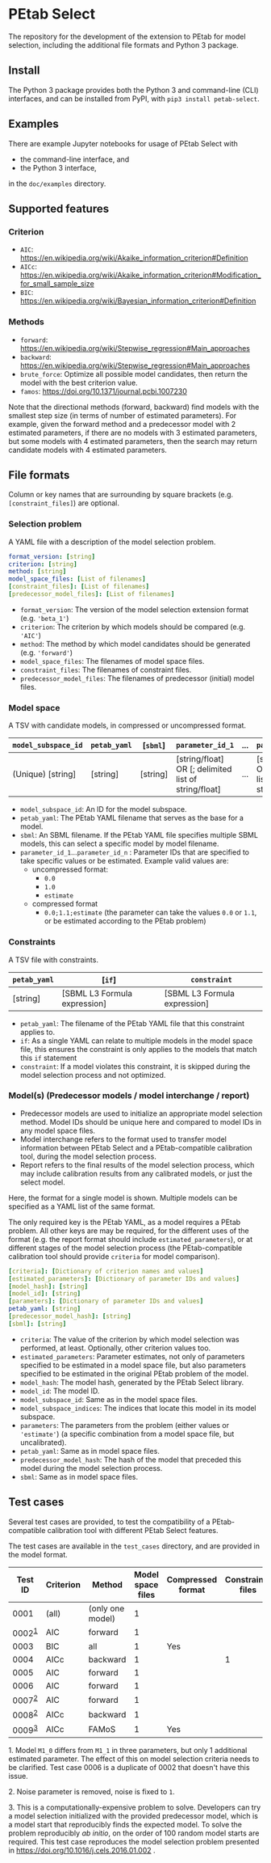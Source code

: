 # PEtab Select
The repository for the development of the extension to PEtab for model selection, including the additional file formats and Python 3 package.

## Install
The Python 3 package provides both the Python 3 and command-line (CLI) interfaces, and can be installed from PyPI, with `pip3 install petab-select`.

## Examples
There are example Jupyter notebooks for usage of PEtab Select with
- the command-line interface, and
- the Python 3 interface,

in the `doc/examples` directory.

## Supported features
### Criterion
- `AIC`: https://en.wikipedia.org/wiki/Akaike_information_criterion#Definition
- `AICc`: https://en.wikipedia.org/wiki/Akaike_information_criterion#Modification_for_small_sample_size
- `BIC`: https://en.wikipedia.org/wiki/Bayesian_information_criterion#Definition

### Methods
- `forward`: https://en.wikipedia.org/wiki/Stepwise_regression#Main_approaches
- `backward`: https://en.wikipedia.org/wiki/Stepwise_regression#Main_approaches
- `brute_force`: Optimize all possible model candidates, then return the model with the best criterion value.
- `famos`: https://doi.org/10.1371/journal.pcbi.1007230

Note that the directional methods (forward, backward) find models with the smallest step size (in terms of number of estimated parameters). For example, given the forward method and a predecessor model with 2 estimated parameters, if there are no models with 3 estimated parameters, but some models with 4 estimated parameters, then the search may return candidate models with 4 estimated parameters.

## File formats
Column or key names that are surrounding by square brackets (e.g. `[constraint_files]`) are optional.
### Selection problem
A YAML file with a description of the model selection problem.
```yaml
format_version: [string]
criterion: [string]
method: [string]
model_space_files: [List of filenames]
[constraint_files]: [List of filenames]
[predecessor_model_files]: [List of filenames]
```

- `format_version`: The version of the model selection extension format (e.g. `'beta_1'`)
- `criterion`: The criterion by which models should be compared (e.g. `'AIC'`)
- `method`: The method by which model candidates should be generated (e.g. `'forward'`)
- `model_space_files`: The filenames of model space files.
- `constraint_files`: The filenames of constraint files.
- `predecessor_model_files`: The filenames of predecessor (initial) model files.

### Model space
A TSV with candidate models, in compressed or uncompressed format.

| `model_subspace_id`  | `petab_yaml`     | [`sbml`]   | `parameter_id_1`                                       | ... | `parameter_id_n`                                       |
|----------------------|------------------|------------|--------------------------------------------------------|-----|--------------------------------------------------------|
| (Unique) [string]    | [string]         | [string]   | [string/float] OR [; delimited list of string/float]   | ... | [string/float] OR [; delimited list of string/float]   |

- `model_subspace_id`: An ID for the model subspace.
- `petab_yaml`: The PEtab YAML filename that serves as the base for a model.
- `sbml`: An SBML filename. If the PEtab YAML file specifies multiple SBML models, this can select a specific model by model filename.
- `parameter_id_1`...`parameter_id_n` : Parameter IDs that are specified to take specific values or be estimated. Example valid values are:
  - uncompressed format:
    - `0.0`
    - `1.0`
    - `estimate`
  - compressed format
    - `0.0;1.1;estimate` (the parameter can take the values `0.0` or `1.1`, or be estimated according to the PEtab problem)

### Constraints
A TSV file with constraints.

| `petab_yaml`     | [`if`]                                    | `constraint`                   |
|------------------|-------------------------------------------|--------------------------------|
| [string]         | [SBML L3 Formula expression]              | [SBML L3 Formula expression]   |

- `petab_yaml`: The filename of the PEtab YAML file that this constraint applies to.
- `if`: As a single YAML can relate to multiple models in the model space file, this ensures the constraint is only applies to the models that match this `if` statement
- `constraint`: If a model violates this constraint, it is skipped during the model selection process and not optimized.

### Model(s) (Predecessor models / model interchange / report)
- Predecessor models are used to initialize an appropriate model selection method. Model IDs should be unique here and compared to model IDs in any model space files.
- Model interchange refers to the format used to transfer model information between PEtab Select and a PEtab-compatible calibration tool, during the model selection process.
- Report refers to the final results of the model selection process, which may include calibration results from any calibrated models, or just the select model.

Here, the format for a single model is shown. Multiple models can be specified as a YAML list of the same format.

The only required key is the PEtab YAML, as a model requires a PEtab problem. All other keys are may be required, for the different uses of the format (e.g. the report format should include `estimated_parameters`), or at different stages of the model selection process (the PEtab-compatible calibration tool should provide `criteria` for model comparison).

```yaml
[criteria]: [Dictionary of criterion names and values]
[estimated_parameters]: [Dictionary of parameter IDs and values]
[model_hash]: [string]
[model_id]: [string]
[parameters]: [Dictionary of parameter IDs and values]
petab_yaml: [string]
[predecessor_model_hash]: [string]
[sbml]: [string]
```

- `criteria`: The value of the criterion by which model selection was performed, at least. Optionally, other criterion values too.
- `estimated_parameters`: Parameter estimates, not only of parameters specified to be estimated in a model space file, but also parameters specified to be estimated in the original PEtab problem of the model.
- `model_hash`: The model hash, generated by the PEtab Select library.
- `model_id`: The model ID.
- `model_subspace_id`: Same as in the model space files.
- `model_subspace_indices`: The indices that locate this model in its model subspace.
- `parameters`: The parameters from the problem (either values or `'estimate'`) (a specific combination from a model space file, but uncalibrated).
- `petab_yaml`: Same as in model space files.
- `predecessor_model_hash`: The hash of the model that preceded this model during the model selection process.
- `sbml`: Same as in model space files.

## Test cases
Several test cases are provided, to test the compatibility of a PEtab-compatible calibration tool with different PEtab Select features.

The test cases are available in the `test_cases` directory, and are provided in the model format.

| Test ID | Criterion | Method             | Model space files | Compressed format | Constraints files | Predecessor (initial) models files |
|---------|-----------| -------------------|-------------------|-------------------|-------------------|----------------------|
| 0001    | (all)     | (only one model)   | 1                 |                   |                   |                      |
| 0002<sup>[1](#test_case_0002)</sup>    | AIC       | forward            | 1                 |                   |                   |                      |
| 0003    | BIC       | all                | 1                 | Yes               |                   |                      |
| 0004    | AICc      | backward           | 1                 |                   | 1                 |                      |
| 0005    | AIC       | forward            | 1                 |                   |                   | 1                    |
| 0006    | AIC       | forward            | 1                 |                   |                   |                      |
| 0007<sup>[2](#test_case_0007_and_0008)</sup>    | AIC       | forward            | 1                 |                   |                   |                      |
| 0008<sup>[2](#test_case_0007_and_0008)</sup>    | AICc       | backward            | 1                 |                   |                   |                      |
| 0009<sup>[3](#test_case_0009)</sup>    | AICc       | FAMoS            | 1                 | Yes                  |                   | Yes                     |

<a name="test_case_0002">1</a>. Model `M1_0` differs from `M1_1` in three parameters, but only 1 additional estimated parameter. The effect of this on model selection criteria needs to be clarified. Test case 0006 is a duplicate of 0002 that doesn't have this issue.

<a name="test_case_0007_and_0008">2</a>. Noise parameter is removed, noise is fixed to `1`.

<a name="test_case_0009">3</a>. This is a computationally-expensive problem to solve. Developers can try a model selection initialized with the provided predecessor model, which is a model start that reproducibly finds the expected model. To solve the problem reproducibly <i>ab initio</i>, on the order of 100 random model starts are required. This test case reproduces the model selection problem presented in https://doi.org/10.1016/j.cels.2016.01.002 .
